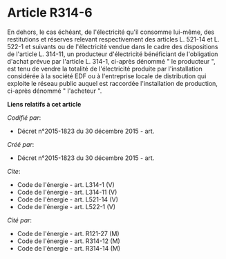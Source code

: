 # Article R314-6

En dehors, le cas échéant, de l'électricité qu'il consomme lui-même, des restitutions et réserves relevant respectivement des
articles L. 521-14 et L. 522-1 et suivants ou de l'électricité vendue dans le cadre des dispositions de l'article L. 314-11,
un producteur d'électricité bénéficiant de l'obligation d'achat prévue par l'article L. 314-1, ci-après dénommé " le
producteur ", est tenu de vendre la totalité de l'électricité produite par l'installation considérée à la société EDF ou à
l'entreprise locale de distribution qui exploite le réseau public auquel est raccordée l'installation de production, ci-après
dénommé " l'acheteur ".

**Liens relatifs à cet article**

_Codifié par_:

  - Décret n°2015-1823 du 30 décembre 2015 - art.

_Créé par_:

  - Décret n°2015-1823 du 30 décembre 2015 - art.

_Cite_:

  - Code de l'énergie - art. L314-1 (V)
  - Code de l'énergie - art. L314-11 (V)
  - Code de l'énergie - art. L521-14 (V)
  - Code de l'énergie - art. L522-1 (V)

_Cité par_:

  - Code de l'énergie - art. R121-27 (M)
  - Code de l'énergie - art. R314-12 (M)
  - Code de l'énergie - art. R314-14 (M)
